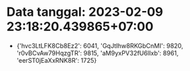 # Data tanggal: 2023-02-09 23:18:20.439865+07:00

* {'hvc3LtLFK8Cb8Ez2': 6041, 'GqJtIhw8RKGbCnMI': 9820, 'r0vBCvAw79HqzgTR': 9815, 'aM9yxPV32fU6lIxb': 8961, 'eerST0jEaXxRNK8R': 1725}
